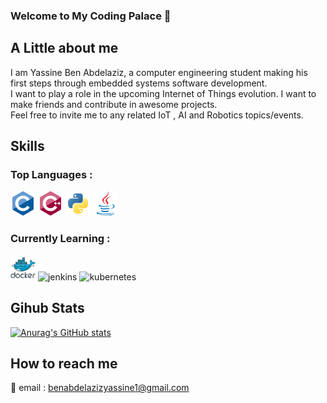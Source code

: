 ### Welcome to My Coding Palace :triangular_flag_on_post:
## A Little about me
I am Yassine Ben Abdelaziz, a computer engineering student making his first steps through embedded systems software development.<br>
I want to play a role in the upcoming Internet of Things evolution. I want to make friends and contribute in awesome projects. <br>
Feel free to invite me to any related  IoT , AI and Robotics topics/events.
## Skills






<h3 align="left">Top Languages :</h3>
<p align="left">  
  <img src="https://raw.githubusercontent.com/devicons/devicon/master/icons/c/c-original.svg" alt="c" width="40" height="40"/> 
  <img src="https://raw.githubusercontent.com/devicons/devicon/master/icons/cplusplus/cplusplus-original.svg" alt="cplusplus" width="40" height="40"/> 
  <img src="https://raw.githubusercontent.com/devicons/devicon/master/icons/python/python-original.svg" alt="python" width="40" height="40"/> 
  <img src="https://raw.githubusercontent.com/devicons/devicon/master/icons/java/java-original.svg" alt="java" width="40" height="40"/>  </p>
 <h3 align="left">Currently Learning :</h3>
<p align="left"> 
  <img src="https://raw.githubusercontent.com/devicons/devicon/master/icons/docker/docker-original-wordmark.svg" alt="docker" width="40" height="40"/>   
  <img src="https://www.vectorlogo.zone/logos/jenkins/jenkins-icon.svg" alt="jenkins" width="40" height="40"/> 
  <img src="https://www.vectorlogo.zone/logos/kubernetes/kubernetes-icon.svg" alt="kubernetes" width="40" height="40"/> </p>

  
  
  
## Gihub Stats
  [![Anurag's GitHub stats](https://github-readme-stats.vercel.app/api?username=YassineBenAbdelaziz&theme=dark)](https://github.com/anuraghazra/github-readme-stats)
  
## How to reach me
  💬 email : benabdelazizyassine1@gmail.com
   
  
  
  
<!--
**YassineBenAbdelaziz/YassineBenAbdelaziz** is a ✨ _special_ ✨ repository because its `README.md` (this file) appears on your GitHub profile.

Here are some ideas to get you started:

- 🔭 I’m currently working on ...
- 🌱 I’m currently learning ...
- 👯 I’m looking to collaborate on ...
- 🤔 I’m looking for help with ...
- 💬 Ask me about ...
- 📫 How to reach me: ...
- 😄 Pronouns: ...
- ⚡ Fun fact: ...
-->
